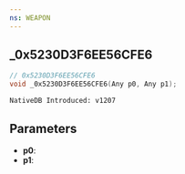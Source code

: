 ```yaml
---
ns: WEAPON
---
```

## _0x5230D3F6EE56CFE6

```c
// 0x5230D3F6EE56CFE6
void _0x5230D3F6EE56CFE6(Any p0, Any p1);
```

```
NativeDB Introduced: v1207
```

## Parameters
* **p0**:
* **p1**:
